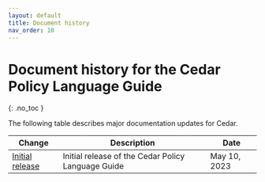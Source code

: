 ```yaml
---
layout: default
title: Document history
nav_order: 10
---
```



# Document history for the Cedar Policy Language Guide<a name="doc-history"></a>
{: .no_toc }

The following table describes major documentation updates for Cedar.

| Change | Description | Date | 
| --- |--- |--- |
| [Initial release](#doc-history) | Initial release of the Cedar Policy Language Guide | May 10, 2023 | 